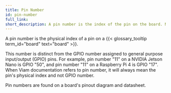 ```yaml
---
title: Pin Number
id: pin-number
full_link:
short_description: A pin number is the index of the pin on the board. Not the same as a pin's GPIO number.
---
```


A pin number is the physical index of a pin on a {{< glossary_tooltip term_id="board" text="board" >}}.

This number is distinct from the GPIO number assigned to general purpose input/output (GPIO) pins.
For example, pin number "11" on a NVIDIA Jetson Nano is GPIO "50", and pin number "11" on a Raspberry Pi 4 is GPIO "17".
When Viam documentation refers to pin number, it will always mean the pin's physical index and not GPIO number.

Pin numbers are found on a board's pinout diagram and datasheet.
